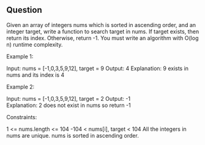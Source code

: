 ## Question  

Given an array of integers nums which is sorted in ascending order, and an integer target, write a function to search target in nums. If target exists, then return its index. Otherwise, return -1.
You must write an algorithm with O(log n) runtime complexity.  

Example 1:

Input: nums = [-1,0,3,5,9,12], target = 9
Output: 4
Explanation: 9 exists in nums and its index is 4  

Example 2:

Input: nums = [-1,0,3,5,9,12], target = 2
Output: -1  
Explanation: 2 does not exist in nums so return -1  

Constraints:

1 <= nums.length <= 104
-104 < nums[i], target < 104
All the integers in nums are unique.
nums is sorted in ascending order.
